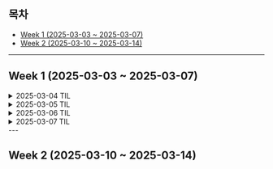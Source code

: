 
## 목차
- [Week 1 (2025-03-03 ~ 2025-03-07)](#week-1-2025-03-03---2025-03-07)
- [Week 2 (2025-03-10 ~ 2025-03-14)](#week-2-2025-03-10---2025-03-14)

---

## Week 1 (2025-03-03 ~ 2025-03-07)

<details>
  <summary>2025-03-04 TIL</summary>

### 오늘의 CS 개념: 보일러 플레이트
- **정의:**  
  어플리케이션을 시작할 때 기본적으로 필요하고, 반복적이며 표준화된 코드나 설정
- **역할:**  
  프로젝트의 초기 설정, 파일 구조, 공통 설정 코드 등을 미리 제공해 개발자가 빠르게 시작할 수 있도록 도움
- **예시:**  
  리액트 앱의 기본 템플릿 코드 등

### Zustand
- **정의:**  
  리액트 애플리케이션의 상태 관리를 위해 만들어진 경량 라이브러리
- **특징:**  
  - 보일러 플레이트 코드가 적어 빠르게 상태관리를 할 수 있음  
  - 최소한의 리렌더링을 유도해 효율적인 상태관리를 지원함
</details>

<details>
  <summary>2025-03-05 TIL</summary>

### 오늘의 CS 개념: 탈중앙화(Decentralization)
- **정의:**  
중앙 기관 없이 여러 참여자가 함께 운영하는 시스템
- **특징:**  
특정 회사, 정부, 중앙은행 등의 중앙 권력이 존재하지 않음
시스템 운영 권한이 여러 사람에게 분배됨

🔍 탈중앙화의 핵심
- 한 사람이 전체 시스템을 통제할 수 없음
- 데이터가 한 곳에 저장되지 않고 여러 곳에 분산됨
- 운영의 투명성과 보안성이 증가

### P2P(Peer-to-Peer)
- **정의:**  
서버 없이 사용자들(Peer)끼리 직접 연결되는 네트워크 방식
- **특징:**  
  - 한쪽(서버)이 아닌, 모든 노드(사용자)가 동등한 역할을 함
  - 파일 공유, 메시지 교환, 거래 등을 직접 수행
  - p2p는 탈중앙화 네트워크를 만드는 한가지 방법
  
</details>


<details>
  <summary>2025-03-06 TIL</summary>

### 오늘의 CS 개념: Flutter
- **특징:**  
  - 구글 개발: 구글에서 만든 오픈소스 UI 프레임워크
  - 크로스 플랫폼: 하나의 코드베이스로 iOS, Android, 웹, 데스크탑 애플리케이션 개발이 가능
  - 위젯 기반: 모든 것이 위젯으로 구성되어 커스텀 UI 제작이 비교적 쉬움 
  - 핫 리로드: 코드 변경 시 앱을 재시작하지 않고도 즉시 반영되어 개발 생산성이 높음
  - 네이티브 성능: 네이티브 코드와 유사한 퍼포먼스를 제공

### Dart
- **특징:**   
  - Flutter의 주 언어: Flutter 어플 개발에 주로 사용됨
  - 객체 지향: 클래스 기반의 객체 지향 프로그래밍 지원
  - 유연한 타입 시스템: 정적 타입과 동적 타입을 모두 지원하여 상황에 맞게 선택 가능
  - JIT/AOT 컴파일: 개발 시 빠른 반영을 위한 JIT와, 배포 시 최적화를 위한 AOT 컴파일을 지원
    - JIT(Just-In-Time) 컴파일: 프로그램이 실행되는 동안 필요할 때마다 코드를 컴파일함
    - AOT (Ahead-Of-Time) 컴파일: 애플리케이션을 배포하기 전에 미리 코드를 컴파일하여 기계어로 변환
  - null safety: 최신 버전부터 null 안전성을 제공하여 안정적인 코드 작성을 할 수 있도록 함


</details>

<details>
  <summary>2025-03-07 TIL</summary>

### 오늘의 CS 개념: Flutter 와 React Native 의 차이
#### Flutter은 운영체제와 소통하지 않는다!
- flutter은 c/c++로 작성된 고성능능 엔진을 실행시켜 ui를 렌더링한다
- 플랫폼에 내장된 네이티브 UI 컴포넌트를 호출하는게 아니란 뜻임
- 장점은 모든 플랫폼에서 일관된 UI를 구성하고
- 운영체제의 기본 UI 요소와 상관없이 비교적 자유로운 커스터마이징이 가능하다다

#### 운영체제의 기본 UI 컴포넌트를 쓰고싶다? 그럼 react native가 답이다!
- 네이티브 컴포넌트를 사용해서 각 플랫폼의 고유한 UI 스타일과 기능을 활용할 수 있다
- javaScript로 운영체제와 소통하기 때문에 복잡한 UI나 애니메이션에서 성능이슈가 발생할 수 있다.

</details>
---

## Week 2 (2025-03-10 ~ 2025-03-14)
